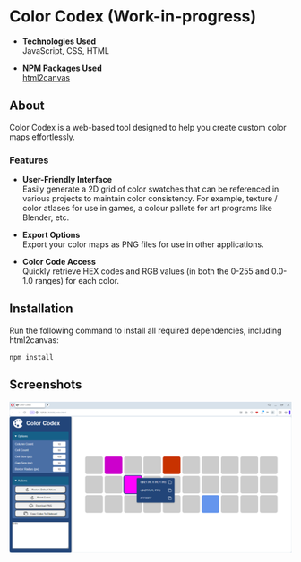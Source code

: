 # Color Codex (Work-in-progress)

- **Technologies Used**<br/>
JavaScript, CSS, HTML

- **NPM Packages Used**<br/>
[html2canvas](https://www.npmjs.com/package/html2canvas)

## About

Color Codex is a web-based tool designed to help you create custom color maps effortlessly.

### Features

- **User-Friendly Interface**<br/>
Easily generate a 2D grid of color swatches that can be referenced in various projects to maintain color consistency. For example, texture / color atlases for use in games, a colour pallete for art programs like Blender, etc.

- **Export Options**<br/>
Export your color maps as PNG files for use in other applications.

- **Color Code Access**<br/>
Quickly retrieve HEX codes and RGB values (in both the 0-255 and 0.0-1.0 ranges) for each color.

## Installation
Run the following command to install all required dependencies, including html2canvas:
```
npm install
```

## Screenshots
![screen-1](https://github.com/CraigMason19/Color-Codex/blob/master/screenshots/screen-1.png)